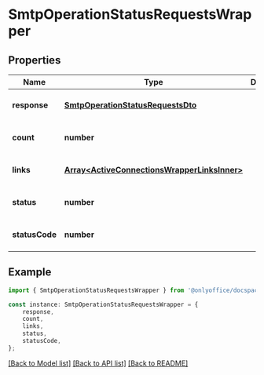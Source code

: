 # SmtpOperationStatusRequestsWrapper


## Properties

Name | Type | Description | Notes
------------ | ------------- | ------------- | -------------
**response** | [**SmtpOperationStatusRequestsDto**](SmtpOperationStatusRequestsDto.md) |  | [optional] [default to undefined]
**count** | **number** |  | [optional] [default to undefined]
**links** | [**Array&lt;ActiveConnectionsWrapperLinksInner&gt;**](ActiveConnectionsWrapperLinksInner.md) |  | [optional] [default to undefined]
**status** | **number** |  | [optional] [default to undefined]
**statusCode** | **number** |  | [optional] [default to undefined]

## Example

```typescript
import { SmtpOperationStatusRequestsWrapper } from '@onlyoffice/docspace-api-typescript';

const instance: SmtpOperationStatusRequestsWrapper = {
    response,
    count,
    links,
    status,
    statusCode,
};
```

[[Back to Model list]](../README.md#documentation-for-models) [[Back to API list]](../README.md#documentation-for-api-endpoints) [[Back to README]](../README.md)
